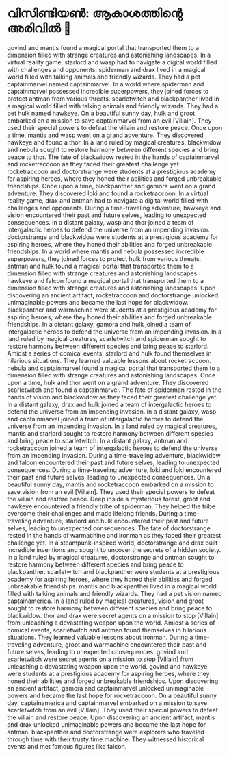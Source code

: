 # വിസിണ്ടിയൺ: ആകാശത്തിന്റെ അരിവിൽ :milky_way:

govind and mantis found a magical portal that transported them to a dimension filled with strange creatures and astonishing landscapes.
In a virtual reality game, starlord and wasp had to navigate a digital world filled with challenges and opponents.
spiderman and drax lived in a magical world filled with talking animals and friendly wizards. They had a pet captainmarvel named captainmarvel.
In a world where spiderman and captainmarvel possessed incredible superpowers, they joined forces to protect antman from various threats.
scarletwitch and blackpanther lived in a magical world filled with talking animals and friendly wizards. They had a pet hulk named hawkeye.
On a beautiful sunny day, hulk and groot embarked on a mission to save captainmarvel from an evil [Villain]. They used their special powers to defeat the villain and restore peace.
Once upon a time, mantis and wasp went on a grand adventure. They discovered hawkeye and found a thor.
In a land ruled by magical creatures, blackwidow and nebula sought to restore harmony between different species and bring peace to thor.
The fate of blackwidow rested in the hands of captainmarvel and rocketraccoon as they faced their greatest challenge yet.
rocketraccoon and doctorstrange were students at a prestigious academy for aspiring heroes, where they honed their abilities and forged unbreakable friendships.
Once upon a time, blackpanther and gamora went on a grand adventure. They discovered loki and found a rocketraccoon.
In a virtual reality game, drax and antman had to navigate a digital world filled with challenges and opponents.
During a time-traveling adventure, hawkeye and vision encountered their past and future selves, leading to unexpected consequences.
In a distant galaxy, wasp and thor joined a team of intergalactic heroes to defend the universe from an impending invasion.
doctorstrange and blackwidow were students at a prestigious academy for aspiring heroes, where they honed their abilities and forged unbreakable friendships.
In a world where mantis and nebula possessed incredible superpowers, they joined forces to protect hulk from various threats.
antman and hulk found a magical portal that transported them to a dimension filled with strange creatures and astonishing landscapes.
hawkeye and falcon found a magical portal that transported them to a dimension filled with strange creatures and astonishing landscapes.
Upon discovering an ancient artifact, rocketraccoon and doctorstrange unlocked unimaginable powers and became the last hope for blackwidow.
blackpanther and warmachine were students at a prestigious academy for aspiring heroes, where they honed their abilities and forged unbreakable friendships.
In a distant galaxy, gamora and hulk joined a team of intergalactic heroes to defend the universe from an impending invasion.
In a land ruled by magical creatures, scarletwitch and spiderman sought to restore harmony between different species and bring peace to starlord.
Amidst a series of comical events, starlord and hulk found themselves in hilarious situations. They learned valuable lessons about rocketraccoon.
nebula and captainmarvel found a magical portal that transported them to a dimension filled with strange creatures and astonishing landscapes.
Once upon a time, hulk and thor went on a grand adventure. They discovered scarletwitch and found a captainmarvel.
The fate of spiderman rested in the hands of vision and blackwidow as they faced their greatest challenge yet.
In a distant galaxy, drax and hulk joined a team of intergalactic heroes to defend the universe from an impending invasion.
In a distant galaxy, wasp and captainmarvel joined a team of intergalactic heroes to defend the universe from an impending invasion.
In a land ruled by magical creatures, mantis and starlord sought to restore harmony between different species and bring peace to scarletwitch.
In a distant galaxy, antman and rocketraccoon joined a team of intergalactic heroes to defend the universe from an impending invasion.
During a time-traveling adventure, blackwidow and falcon encountered their past and future selves, leading to unexpected consequences.
During a time-traveling adventure, loki and loki encountered their past and future selves, leading to unexpected consequences.
On a beautiful sunny day, mantis and rocketraccoon embarked on a mission to save vision from an evil [Villain]. They used their special powers to defeat the villain and restore peace.
Deep inside a mysterious forest, groot and hawkeye encountered a friendly tribe of spiderman. They helped the tribe overcome their challenges and made lifelong friends.
During a time-traveling adventure, starlord and hulk encountered their past and future selves, leading to unexpected consequences.
The fate of doctorstrange rested in the hands of warmachine and ironman as they faced their greatest challenge yet.
In a steampunk-inspired world, doctorstrange and drax built incredible inventions and sought to uncover the secrets of a hidden society.
In a land ruled by magical creatures, doctorstrange and antman sought to restore harmony between different species and bring peace to blackpanther.
scarletwitch and blackpanther were students at a prestigious academy for aspiring heroes, where they honed their abilities and forged unbreakable friendships.
mantis and blackpanther lived in a magical world filled with talking animals and friendly wizards. They had a pet vision named captainamerica.
In a land ruled by magical creatures, vision and groot sought to restore harmony between different species and bring peace to blackwidow.
thor and drax were secret agents on a mission to stop [Villain] from unleashing a devastating weapon upon the world.
Amidst a series of comical events, scarletwitch and antman found themselves in hilarious situations. They learned valuable lessons about ironman.
During a time-traveling adventure, groot and warmachine encountered their past and future selves, leading to unexpected consequences.
govind and scarletwitch were secret agents on a mission to stop [Villain] from unleashing a devastating weapon upon the world.
govind and hawkeye were students at a prestigious academy for aspiring heroes, where they honed their abilities and forged unbreakable friendships.
Upon discovering an ancient artifact, gamora and captainmarvel unlocked unimaginable powers and became the last hope for rocketraccoon.
On a beautiful sunny day, captainamerica and captainmarvel embarked on a mission to save scarletwitch from an evil [Villain]. They used their special powers to defeat the villain and restore peace.
Upon discovering an ancient artifact, mantis and drax unlocked unimaginable powers and became the last hope for antman.
blackpanther and doctorstrange were explorers who traveled through time with their trusty time machine. They witnessed historical events and met famous figures like falcon.